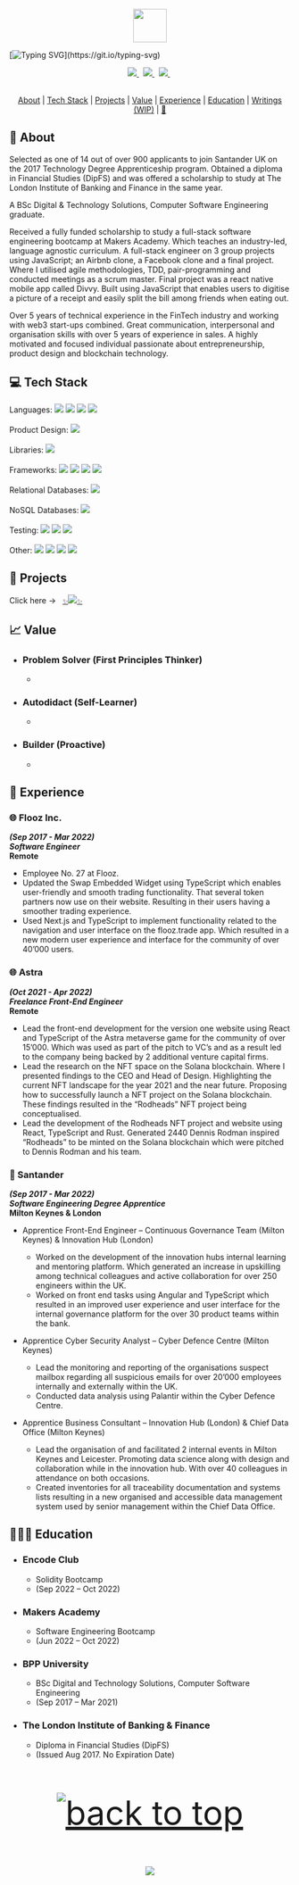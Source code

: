 <div align="center">
  <br /> 
    <img  align="center" src="https://media.giphy.com/media/aExP3YOqb6ImBe5HG2/giphy.gif" width="60">
</div>
 
[![Typing SVG](https://readme-typing-svg.herokuapp.com?font=Consolas&size=25&color=6ad20b&center=true&vCenter=true&width=900&height=60&lines=David+Alistair+Meade+Jr.+(DipFS)...;Digital+Curriculum+Vitae.;)](https://git.io/typing-svg)

<div align="center">
    <a href="mailto:davidmeadejnrgmail.com">
<code><img src="https://img.shields.io/badge/-Contact-000000?style=flat&logo=gmail&logoColor=DB4437" /></code>
</a>
  &nbsp;
<a href="[https://github.com/davidmeadejr/github-curriculum-vitae](https://github.com/davidmeadejr/external-curriculum-vitae/blob/master/curriculum-vitae.pdf)">
<code><img src="https://img.shields.io/badge/-External%20Curriculum%20Vitae-000000?style=flat&logo=github&logoColor=ffffff" /></code>
</a>
  &nbsp;
   <a href="https://www.linkedin.com/in/davidmeadejr/">
<code><img src="https://img.shields.io/badge/-LinkedIn-000000?style=flat&logo=linkedin&logoColor=0072b1" /></code>
</a>
  &nbsp;
</div>
  &nbsp;

<div align="center">
 
[About](#-about) | [Tech Stack](#-tech-stack) | [Projects](#-Projects) | [Value](#-value) | [Experience](#-experience) | [Education](#-education) | [Writings (WIP)](https://mirror.xyz/davidmeadejr.eth/subscribe) | [🖖](https://y.at/♟️🚫🏁❗)
</div>

 ## 🔎 About

Selected as one of 14 out of over 900 applicants to join Santander UK on the 2017 Technology Degree Apprenticeship program. Obtained a diploma in Financial Studies (DipFS) and was offered a scholarship to study at The London Institute of Banking and Finance in the same year.

A BSc Digital & Technology Solutions, Computer Software Engineering graduate.

Received a fully funded scholarship to study a full-stack software engineering bootcamp at Makers Academy. Which teaches an industry-led, language agnostic curriculum. A full-stack engineer on 3 group projects using JavaScript; an Airbnb clone, a Facebook clone and a final project. Where I utilised agile methodologies, TDD, pair-programming and conducted meetings as a scrum master. Final project was a react native mobile app called Divvy. Built using JavaScript that enables users to digitise a picture of a receipt and easily split the bill among friends when eating out.

Over 5 years of technical experience in the FinTech industry and working with web3 start-ups combined. Great communication, interpersonal and organisation skills with over 5 years of experience in sales. A highly motivated and focused individual passionate about entrepreneurship, product design and blockchain technology.

<!--  ---

  **💬 Quote of the Day**
<br />
<br />
[![Readme Quotes](https://quotes-github-readme.vercel.app/api?type=horizontal&theme=dark)](https://github.com/piyushsuthar/github-readme-quotes) -->

## 💻 Tech Stack

Languages: <code><img src="https://img.shields.io/badge/-JavaScript-000000?style=flat&logo=javascript&logoColor=FFCA28" /></code>
<code><img src="https://img.shields.io/badge/-TypeScript-000000?style=flat&logo=TypeScript&logoColor=719af4" /></code>
<code><img src="https://img.shields.io/badge/-Solidity-000000?style=flat&logo=solidity&logoColor=ffffff" /></code>
 <code><img src="https://img.shields.io/badge/-Ruby-000000?style=flat&logo=ruby&logoColor=e53935" /></code>
<br /> 
<br /> 
Product Design: <code><img src="https://img.shields.io/badge/-Figma-000000?style=flat&logo=figma&logoColor=f1501e" /></code>
<br /> 
<br /> 
Libraries: <code><img src="https://img.shields.io/badge/-React-000000?style=flat&logo=react&logoColor=03AABF" /></code>
<br /> 
<br /> 
Frameworks: <code><img src="https://img.shields.io/badge/-Next.js-000000?style=flat&logo=Next.JS&logoColor=white" /></code>
<code><img src="https://img.shields.io/badge/-Express-000000?&style=flat&logo=express&logoColor=ffffff"/></code>
<code><img src="https://img.shields.io/badge/-Angular-000000?style=flat&logo=angular&logoColor=de0031"></code>
<code><img src="https://img.shields.io/badge/-React%20Native-000000?style=flat&logo=react&logoColor=03AABF" /></code>
<br /> 
<br /> 
Relational Databases:
<code><img src="https://img.shields.io/badge/-PostgreSQL-000000?style=flat&logo=postgresql&logoColor=326292"></code>
<br /> 
<br />
NoSQL Databases: <code><img src="https://img.shields.io/badge/-MongoDB-000000?style=flat&logo=mongodb&logoColor=00ee65"></code>
<br /> 
<br />
Testing:  <code><img src="https://img.shields.io/badge/-Jest-000000?&style=flat&logo=jest&logoColor=c21325"/></code>
<code><img src="https://img.shields.io/badge/-RSpec-000000?&style=flat&logo=rspec&logoColor=e53935"/></code>
<code><img src="https://img.shields.io/badge/-Cypress-000000?&style=flat&logo=cypress&logoColor=ffffff"/></code>
<br /> 
<br /> 
Other: <code><img src="https://img.shields.io/badge/-Git-000000?&style=flat&logo=git&logoColor=f05032"/></code>
<code><img src="https://img.shields.io/badge/-Vim-000000?&style=flat&logo=vim&logoColor=12ab00"/></code>
<code><img src="https://img.shields.io/badge/-Postman-000000?&style=flat&logo=postman&logoColor=FF6C37"/></code>
<code><img src="https://img.shields.io/badge/-Node.js-000000?&style=flat&logo=node.js&logoColor=6DA55F"/></code>

## 🧱 Projects
<!-- Summaries of solo and collaborative projects. For a complete list, click here →  &nbsp;
<a href="https://github.com/davidmeadejr/build-space">
<code>✨<img src="https://img.shields.io/badge/-Build%20Space-000000?style=flat&logo=github&logoColor=ffffff" />✨
</a></code>
</a> -->
Click here →  &nbsp;
<a href="https://github.com/davidmeadejr/build-space">
<code>✨<img src="https://img.shields.io/badge/-Personal%20Build%20Space-000000?style=flat&logo=github&logoColor=ffffff" />✨
</a></code>
</a>

## 📈 Value

* ### Problem Solver (First Principles Thinker)
  * 

* ### Autodidact (Self-Learner)
  *

* ### Builder (Proactive)
  *


<!-- **👣 Footprints**
 * <strong>Trainee Solidity Engineer</strong>, <em>Encode Club</em> (Sept 2022 – Oct 2022)
 * <strong>Trainee Full-Stack Software Engineer</strong>, <em>Makers Academy</em> (Jun 2022 – Oct 2022)
 * <strong>Software Engineer</strong>, <em>Flooz</em> (Mar 2022 –  May 2022) 
 * <strong>Freelance Front-End Engineer</strong>, <em>Thrill Digital</em> (Oct 2021 –  Apr 2022)   
 * <strong>Apprentice Front-End Engineer</strong>, <em>Santander</em> (Mar 2019 – Feb 2022)  
 * <strong>Apprentice Cyber Security Analyst</strong>, <em>Santander</em> (Sep 2018 – Mar 2019) 
 * <strong>Apprentice Innovation Consultant</strong>, <em>Santander</em> (Mar 2018 – Sep 2018)    
 * <strong>Apprentice Business Consultant</strong>, <em>Santander</em> (Sep 2017 – Mar 2018)    
<!--  * <strong>Sales</strong>, <em>Superdry</em> (Sep 2016 – Nov 2021) 
 * <strong>Sales</strong>, <em>House of Fraser</em> (Sep 2015 – Jan 2016)  -->
 
## 💼 Experience

<!-- ### 👣 Footprints
 * <strong>Trainee Solidity Engineer</strong>, <em>Encode Club</em> (Sept 2022 – Oct 2022)
 * <strong>Trainee Full-Stack Software Engineer</strong>, <em>Makers Academy</em> (Jun 2022 – Oct 2022)
 * <strong>Software Engineer</strong>, <em>Flooz</em> (Mar 2022 –  May 2022) 
 * <strong>Freelance Front-End Engineer</strong>, <em>Thrill Digital</em> (Oct 2021 –  Apr 2022)   
 * <strong>Apprentice Front-End Engineer</strong>, <em>Santander</em> (Mar 2019 – Feb 2022)  
 * <strong>Apprentice Cyber Security Analyst</strong>, <em>Santander</em> (Sep 2018 – Mar 2019) 
 * <strong>Apprentice Innovation Consultant</strong>, <em>Santander</em> (Mar 2018 – Sep 2018)    
 * <strong>Apprentice Business Consultant</strong>, <em>Santander</em> (Sep 2017 – Mar 2018) -->


### 🌐 Flooz Inc.
***(Sep 2017 - Mar 2022)***\
***Software Engineer***\
**Remote**
* Employee No. 27 at Flooz.
* Updated the Swap Embedded Widget using TypeScript which enables user-friendly and smooth trading functionality. That several token partners now use on their website. Resulting in their users having a smoother trading experience.
* Used Next.js and TypeScript to implement functionality related to the navigation and user interface on the flooz.trade app. Which resulted in a new modern user experience and interface for the community of over 40’000 users.

### 🌐 Astra 
***(Oct 2021 - Apr 2022)***\
***Freelance Front-End Engineer***\
**Remote**
* Lead the front-end development for the version one website using React and TypeScript of the Astra metaverse game for the community of over 15’000. Which was used as part of the pitch to VC’s and as a result led to the company being backed by 2 additional venture capital firms.
* Lead the research on the NFT space on the Solana blockchain.  Where I presented findings to the CEO and Head of Design. Highlighting the current NFT landscape for the year 2021 and the near future. Proposing how to successfully launch a NFT project on the Solana blockchain. These findings resulted in the “Rodheads” NFT project being conceptualised.
* Lead the development of the Rodheads NFT project and website using React, TypeScript and Rust. Generated 2440 Dennis Rodman inspired “Rodheads” to be minted on the Solana blockchain which were pitched to Dennis Rodman and his team. 

### 🏦 Santander
***(Sep 2017 - Mar 2022)***\
***Software Engineering Degree Apprentice***\
**Milton Keynes & London**
* Apprentice Front-End Engineer – Continuous Governance Team (Milton Keynes) & Innovation Hub (London)
  * Worked on the development of the innovation hubs internal learning and mentoring platform. Which generated an increase in upskilling among technical colleagues and active collaboration for over 250 engineers within the UK.
  * Worked on front end tasks using Angular and TypeScript which resulted in an improved user experience and user interface for the internal governance platform for the over 30 product teams within the bank.

* Apprentice Cyber Security Analyst – Cyber Defence Centre (Milton Keynes)
  * Lead the monitoring and reporting of the organisations suspect mailbox regarding all suspicious emails for over 20’000 employees internally and externally within the UK.
  * Conducted data analysis using Palantir within the Cyber Defence Centre.

* Apprentice Business Consultant – Innovation Hub (London) & Chief Data Office (Milton Keynes)
  * Lead the organisation of and facilitated 2 internal events in Milton Keynes and Leicester. Promoting data science along with design and collaboration while in the innovation hub. With over 40 colleagues in attendance on both occasions.
  * Created inventories for all traceability documentation and systems lists resulting in a new organised and accessible data management system used by senior management within the Chief Data Office.

## 👨🏾‍🎓 Education

* ### Encode Club
  * Solidity Bootcamp
  * (Sep 2022 – Oct 2022)

* ### Makers Academy
  * Software Engineering Bootcamp
  * (Jun 2022 – Oct 2022)

* ### BPP University
  * BSc Digital and Technology Solutions, Computer Software Engineering
  * (Sep 2017 – Mar 2021)

* ### The London Institute of Banking & Finance
  * Diploma in Financial Studies (DipFS)
  * (Issued Aug 2017. No Expiration Date)


<!-- **📊 GitHub Stats**

<!-- <p align="left"> <a href="https://github.com/ryo-ma/github-profile-trophy"><img src="https://github-profile-trophy.vercel.app/?username=davidmeadejr&theme=matrix&margin-w=15&margin-h=15&column=7" alt="davidmeadejr" /></a> </p> -->

 <!-- <img align="center" src="https://github-readme-stats.vercel.app/api/top-langs/?username=davidmeadejr&layout=compact&theme=chartreuse-dark" /></a> 
 <br />
 <br />
 <img align="center" src="https://github-readme-stats.vercel.app/api?username=davidmeadejr&show_icons=true&theme=chartreuse-dark" alt="DMJ's github stats" /></a> 
 <br />
 <br />
<img alt="github contribution snake animation" src="https://github.com/davidmeadejr/davidmeadejr/blob/output/github-contribution-grid-snake.svg">
<br />
<br />
<br />
<br /> -->
 <p align="center" style="font-size: 60px"><a href="#top"><img src="https://img.shields.io/static/v1?label&message=Back+to+Top&color=343c44&style=flat&logo" alt="back to top" /></a></p>

<p align="center">
  <img src="https://capsule-render.vercel.app/api?type=waving&color=gradient&height=110&section=footer&animation=twinkling"/>
</p>


